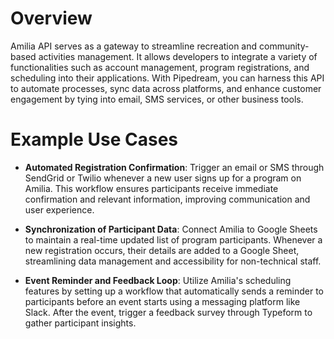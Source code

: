 # Overview

Amilia API serves as a gateway to streamline recreation and community-based activities management. It allows developers to integrate a variety of functionalities such as account management, program registrations, and scheduling into their applications. With Pipedream, you can harness this API to automate processes, sync data across platforms, and enhance customer engagement by tying into email, SMS services, or other business tools.

# Example Use Cases

- **Automated Registration Confirmation**: Trigger an email or SMS through SendGrid or Twilio whenever a new user signs up for a program on Amilia. This workflow ensures participants receive immediate confirmation and relevant information, improving communication and user experience.

- **Synchronization of Participant Data**: Connect Amilia to Google Sheets to maintain a real-time updated list of program participants. Whenever a new registration occurs, their details are added to a Google Sheet, streamlining data management and accessibility for non-technical staff.

- **Event Reminder and Feedback Loop**: Utilize Amilia's scheduling features by setting up a workflow that automatically sends a reminder to participants before an event starts using a messaging platform like Slack. After the event, trigger a feedback survey through Typeform to gather participant insights.
